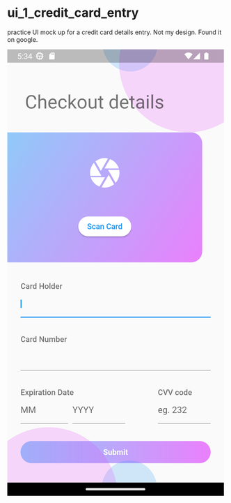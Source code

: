 # ui_1_credit_card_entry

practice
UI mock up for a credit card details entry.
Not my design. Found it on google.

![Screenshot](screen.png)
